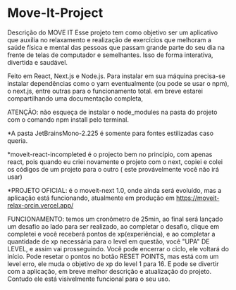 # Move-It-Project

Descrição do MOVE IT
Esse projeto tem como objetivo ser um aplicativo que auxilia no relaxamento e realização de exercícios que melhoram a saúde física e mental das pessoas que passam grande parte do seu dia na frente de telas de computador e semelhantes. Isso de forma interativa, divertida e saudável. 

Feito em React, Next.js e Node.js. Para instalar em sua máquina precisa-se instalar dependências como o yarn eventualmente (ou pode se usar o npm), o next.js, entre outras para o funcionamento total. em breve estarei compartilhando uma documentação completa, 

ATENÇÃO: não esqueça de instalar o node_modules na pasta do projeto com o comando npm install pelo terminal.

*A pasta JetBrainsMono-2.225 é somente para fontes estilizadas caso queria.

*moveit-react-incompleted é o projecto bem no princípio, com apenas react, pois quando eu criei novamente o projeto com o next, copiei e colei os códigos de um projeto para o outro ( este provávelmente você não irá usar)

*PROJETO OFICIAL: é o moveit-next 1.0, onde ainda será evoluído, mas a aplicação está funcionando, atualmente em produção em https://moveit-relax-orcin.vercel.app/ 

FUNCIONAMENTO: temos um cronômetro de 25min, ao final será lançado um desafio ao lado para ser realizado, ao completar o desafio, clique em completei e você receberá pontos de xp(experiência), e ao completar a quantidade de xp necessária para o level em questão, você "UPA" DE LEVEL, e assim vai prosseguindo. 
Você pode encerrar o ciclo, ele voltará do início. 
Pode resetar o pontos no botão RESET POINTS, mas está com um level erro, ele muda o objetivo de xp do level 1 para 16.
E pode se divertir com a aplicação, em breve melhor descrição e atualização do projeto. Contudo ele está visivelmente funcional para o seu uso.

